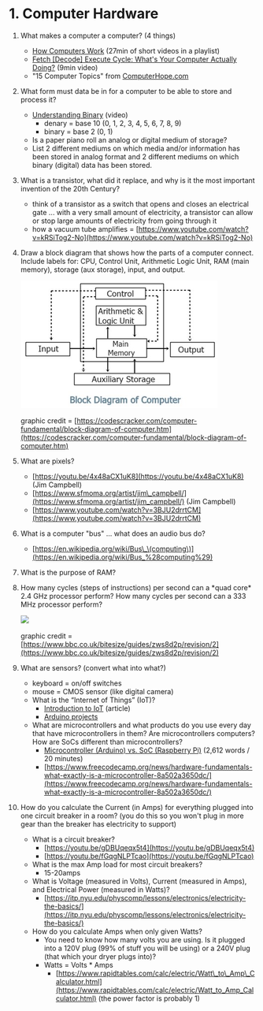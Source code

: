 # 1. Computer Hardware

1. What makes a computer a computer? \(4 things\)
   * [How Computers Work](https://www.youtube.com/playlist?list=PLzdnOPI1iJNcsRwJhvksEo1tJqjIqWbN-) \(27min of short videos in a playlist\)
   * [Fetch \[Decode\] Execute Cycle: What's Your Computer Actually Doing?](https://www.youtube.com/watch?v=Z5JC9Ve1sfI) \(9min video\)
   * "15 Computer Topics" from [ComputerHope.com](https://www.computerhope.com/issues/ch001262.htm)
2. What form must data be in for a computer to be able to store and process it?
   * [Understanding Binary](https://www.youtube.com/watch?v=vc-9uASeU7I) \(video\)
     * denary = base 10 \(0, 1, 2, 3, 4, 5, 6, 7, 8, 9\)
     * binary = base 2 \(0, 1\)
   * Is a paper piano roll an analog or digital medium of storage?
   * List 2 different mediums on which media and/or information has been stored in analog format and 2 different mediums on which binary \(digital\) data has been stored.
3. What is a transistor, what did it replace, and why is it the most important invention of the 20th Century?
   * think of a transistor as a switch that opens and closes an electrical gate ... with a very small amount of electricity, a transistor can allow or stop large amounts of electricity from going through it
   * how a vacuum tube amplifies = [https://www.youtube.com/watch?v=kRSiTog2-No](https://www.youtube.com/watch?v=kRSiTog2-No)
4. Draw a block diagram that shows how the parts of a computer connect. Include labels for: CPU, Control Unit, Arithmetic Logic Unit, RAM \(main memory\), storage \(aux storage\), input, and output. 

   ![](../../.gitbook/assets/image%20%282%29.png) 

   graphic credit = [https://codescracker.com/computer-fundamental/block-diagram-of-computer.htm](https://codescracker.com/computer-fundamental/block-diagram-of-computer.htm)

5. What are pixels?
   * [https://youtu.be/4x48aCX1uK8](https://youtu.be/4x48aCX1uK8) \(Jim Campbell\)
   * [https://www.sfmoma.org/artist/jim\_campbell/](https://www.sfmoma.org/artist/jim_campbell/) \(Jim Campbell\)
   * [https://www.youtube.com/watch?v=3BJU2drrtCM](https://www.youtube.com/watch?v=3BJU2drrtCM)
6. What is a computer "bus" ... what does an audio bus do? 
   * [https://en.wikipedia.org/wiki/Bus\_\(computing\)](https://en.wikipedia.org/wiki/Bus_%28computing%29)
7. What is the purpose of RAM?
8. How many cycles \(steps of instructions\) per second can a \*quad core\* 2.4 GHz processor perform? How many cycles per second can a 333 MHz processor perform?

   ![](https://bam.files.bbci.co.uk/bam/live/content/z87yvcw/large)

   graphic credit = [https://www.bbc.co.uk/bitesize/guides/zws8d2p/revision/2](https://www.bbc.co.uk/bitesize/guides/zws8d2p/revision/2)

9. What are sensors? \(convert what into what?\)
   * keyboard = on/off switches
   * mouse = CMOS sensor \(like digital camera\)
   * What is the “Internet of Things” \(IoT\)?
     * [Introduction to IoT](https://www.leverege.com/iot-ebook/what-is-iot) \(article\)
     * [Arduino projects](https://create.arduino.cc/projecthub/projects/tags/iot)
   * What are microcontrollers and what products do you use every day that have microcontrollers in them? Are microcontrollers computers? How are SoCs different than microcontrollers?
     * [Microcontroller \(Arduino\) vs. SoC \(Raspberry Pi\)](https://appcodelabs.com/microcontroller-microprocessor-socs) \(2,612 words / 20 minutes\)
     * [https://www.freecodecamp.org/news/hardware-fundamentals-what-exactly-is-a-microcontroller-8a502a3650dc/](https://www.freecodecamp.org/news/hardware-fundamentals-what-exactly-is-a-microcontroller-8a502a3650dc/)
10. How do you calculate the Current \(in Amps\) for everything plugged into one circuit breaker in a room? \(you do this so you won't plug in more gear than the breaker has electricity to support\)
    * What is a circuit breaker?
      * [https://youtu.be/gDBUqeqx5t4](https://youtu.be/gDBUqeqx5t4)
      * [https://youtu.be/fGqgNLPTcao](https://youtu.be/fGqgNLPTcao)
    * What is the max Amp load for most circuit breakers?
      * 15-20amps
    * What is Voltage \(measured in Volts\), Current \(measured in Amps\), and Electrical Power \(measured in Watts\)?
      * [https://itp.nyu.edu/physcomp/lessons/electronics/electricity-the-basics/](https://itp.nyu.edu/physcomp/lessons/electronics/electricity-the-basics/)
    * How do you calculate Amps when only given Watts?
      * You need to know how many volts you are using. Is it plugged into a 120V plug \(99% of stuff you will be using\) or a 240V plug \(that which your dryer plugs into\)?
      * Watts = Volts \* Amps
        * [https://www.rapidtables.com/calc/electric/Watt\_to\_Amp\_Calculator.html](https://www.rapidtables.com/calc/electric/Watt_to_Amp_Calculator.html) \(the power factor is probably 1\)

